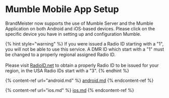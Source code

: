 # Mumble Mobile App Setup

BrandMeister now supports the use of Mumble Server and the Mumble Application on both Android and iOS-based devices.  Please click on the specific device you have in setting up and configuration Mumble.

{% hint style="warning" %}
If you were issued a Radio ID starting with a "1", you will not be able to use this service. A DMR ID which start with a "1" must be changed to a properly regional assigned Radio ID. \
\
Please visit [RadioID.net](https://radioid.net) to obtain a properly Radio ID to be issued for your region, in the USA Radio IDs start with a "3".&#x20;
{% endhint %}

{% content-ref url="android.md" %}
[android.md](android.md)
{% endcontent-ref %}

{% content-ref url="ios.md" %}
[ios.md](ios.md)
{% endcontent-ref %}

